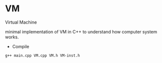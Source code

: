 # VM
Virtual Machine

minimal implementation of VM in C++ to understand how computer system works.

- Compile
```
g++ main.cpp VM.cpp VM.h VM-inst.h

```